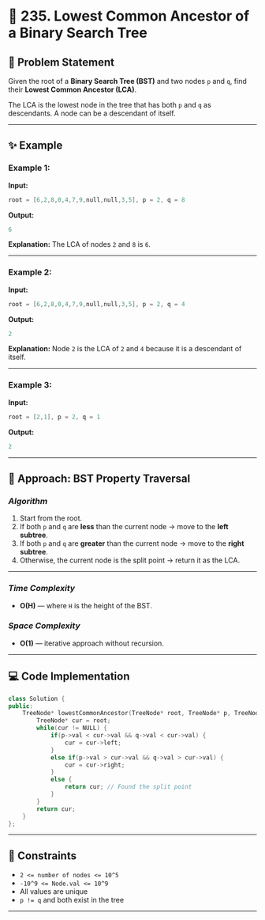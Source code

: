 
# 🌳 235. Lowest Common Ancestor of a Binary Search Tree

## 📘 Problem Statement

Given the root of a **Binary Search Tree (BST)** and two nodes `p` and `q`, find their **Lowest Common Ancestor (LCA)**.

The LCA is the lowest node in the tree that has both `p` and `q` as descendants. A node can be a descendant of itself.

---

## ✨ Example

### Example 1:

**Input:**

```cpp
root = [6,2,8,0,4,7,9,null,null,3,5], p = 2, q = 8
```

**Output:**

```cpp
6
```

**Explanation:**
The LCA of nodes `2` and `8` is `6`.

---

### Example 2:

**Input:**

```cpp
root = [6,2,8,0,4,7,9,null,null,3,5], p = 2, q = 4
```

**Output:**

```cpp
2
```

**Explanation:**
Node `2` is the LCA of `2` and `4` because it is a descendant of itself.

---

### Example 3:

**Input:**

```cpp
root = [2,1], p = 2, q = 1
```

**Output:**

```cpp
2
```

---

## 🚀 Approach: BST Property Traversal

### *Algorithm*

1. Start from the root.
2. If both `p` and `q` are **less** than the current node → move to the **left subtree**.
3. If both `p` and `q` are **greater** than the current node → move to the **right subtree**.
4. Otherwise, the current node is the split point → return it as the LCA.

---

### *Time Complexity*

* **O(H)** — where `H` is the height of the BST.

### *Space Complexity*

* **O(1)** — iterative approach without recursion.

---

## 💻 Code Implementation

```cpp
class Solution {
public:
    TreeNode* lowestCommonAncestor(TreeNode* root, TreeNode* p, TreeNode* q) {
        TreeNode* cur = root;
        while(cur != NULL) {
            if(p->val < cur->val && q->val < cur->val) {
                cur = cur->left;
            }
            else if(p->val > cur->val && q->val > cur->val) {
                cur = cur->right;
            }
            else {
                return cur; // Found the split point
            }
        }
        return cur;
    }
};
```

---

## 🔧 Constraints

* `2 <= number of nodes <= 10^5`
* `-10^9 <= Node.val <= 10^9`
* All values are unique
* `p != q` and both exist in the tree

---

